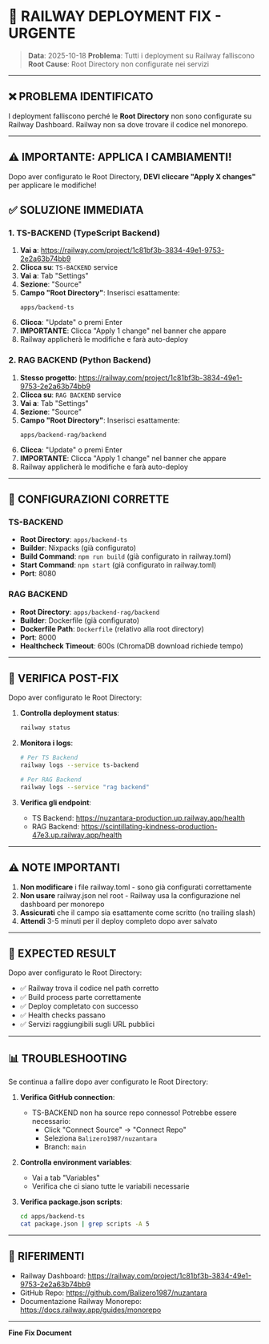 # 🚨 RAILWAY DEPLOYMENT FIX - URGENTE

> **Data**: 2025-10-18
> **Problema**: Tutti i deployment su Railway falliscono
> **Root Cause**: Root Directory non configurate nei servizi

---

## ❌ PROBLEMA IDENTIFICATO

I deployment falliscono perché le **Root Directory** non sono configurate su Railway Dashboard. Railway non sa dove trovare il codice nel monorepo.

---

## ⚠️ IMPORTANTE: APPLICA I CAMBIAMENTI!

Dopo aver configurato le Root Directory, **DEVI cliccare "Apply X changes"** per applicare le modifiche!

## ✅ SOLUZIONE IMMEDIATA

### 1. TS-BACKEND (TypeScript Backend)

1. **Vai a**: https://railway.com/project/1c81bf3b-3834-49e1-9753-2e2a63b74bb9
2. **Clicca su**: `TS-BACKEND` service
3. **Vai a**: Tab "Settings"
4. **Sezione**: "Source"
5. **Campo "Root Directory"**: Inserisci esattamente:
   ```
   apps/backend-ts
   ```
6. **Clicca**: "Update" o premi Enter
7. **IMPORTANTE**: Clicca "Apply 1 change" nel banner che appare
8. Railway applicherà le modifiche e farà auto-deploy

### 2. RAG BACKEND (Python Backend)

1. **Stesso progetto**: https://railway.com/project/1c81bf3b-3834-49e1-9753-2e2a63b74bb9
2. **Clicca su**: `RAG BACKEND` service
3. **Vai a**: Tab "Settings"
4. **Sezione**: "Source"
5. **Campo "Root Directory"**: Inserisci esattamente:
   ```
   apps/backend-rag/backend
   ```
6. **Clicca**: "Update" o premi Enter
7. **IMPORTANTE**: Clicca "Apply 1 change" nel banner che appare
8. Railway applicherà le modifiche e farà auto-deploy

---

## 📝 CONFIGURAZIONI CORRETTE

### TS-BACKEND
- **Root Directory**: `apps/backend-ts`
- **Builder**: Nixpacks (già configurato)
- **Build Command**: `npm run build` (già configurato in railway.toml)
- **Start Command**: `npm start` (già configurato in railway.toml)
- **Port**: 8080

### RAG BACKEND
- **Root Directory**: `apps/backend-rag/backend`
- **Builder**: Dockerfile (già configurato)
- **Dockerfile Path**: `Dockerfile` (relativo alla root directory)
- **Port**: 8000
- **Healthcheck Timeout**: 600s (ChromaDB download richiede tempo)

---

## 🔧 VERIFICA POST-FIX

Dopo aver configurato le Root Directory:

1. **Controlla deployment status**:
   ```bash
   railway status
   ```

2. **Monitora i logs**:
   ```bash
   # Per TS Backend
   railway logs --service ts-backend

   # Per RAG Backend
   railway logs --service "rag backend"
   ```

3. **Verifica gli endpoint**:
   - TS Backend: https://nuzantara-production.up.railway.app/health
   - RAG Backend: https://scintillating-kindness-production-47e3.up.railway.app/health

---

## ⚠️ NOTE IMPORTANTI

1. **Non modificare** i file railway.toml - sono già configurati correttamente
2. **Non usare** railway.json nel root - Railway usa la configurazione nel dashboard per monorepo
3. **Assicurati** che il campo sia esattamente come scritto (no trailing slash)
4. **Attendi** 3-5 minuti per il deploy completo dopo aver salvato

---

## 🎯 EXPECTED RESULT

Dopo aver configurato le Root Directory:
- ✅ Railway trova il codice nel path corretto
- ✅ Build process parte correttamente
- ✅ Deploy completato con successo
- ✅ Health checks passano
- ✅ Servizi raggiungibili sugli URL pubblici

---

## 📊 TROUBLESHOOTING

Se continua a fallire dopo aver configurato le Root Directory:

1. **Verifica GitHub connection**:
   - TS-BACKEND non ha source repo connesso! Potrebbe essere necessario:
     - Click "Connect Source" → "Connect Repo"
     - Seleziona `Balizero1987/nuzantara`
     - Branch: `main`

2. **Controlla environment variables**:
   - Vai a tab "Variables"
   - Verifica che ci siano tutte le variabili necessarie

3. **Verifica package.json scripts**:
   ```bash
   cd apps/backend-ts
   cat package.json | grep scripts -A 5
   ```

---

## 🔗 RIFERIMENTI

- Railway Dashboard: https://railway.com/project/1c81bf3b-3834-49e1-9753-2e2a63b74bb9
- GitHub Repo: https://github.com/Balizero1987/nuzantara
- Documentazione Railway Monorepo: https://docs.railway.app/guides/monorepo

---

**Fine Fix Document**